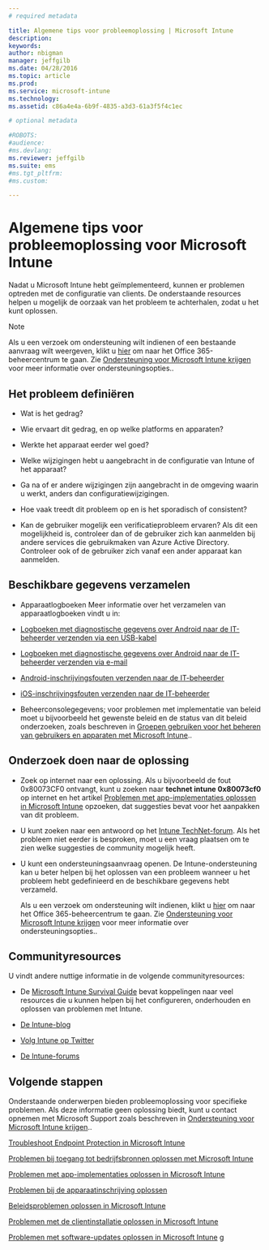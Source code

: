 ```yaml
---
# required metadata

title: Algemene tips voor probleemoplossing | Microsoft Intune
description:
keywords:
author: nbigman
manager: jeffgilb
ms.date: 04/28/2016
ms.topic: article
ms.prod:
ms.service: microsoft-intune
ms.technology:
ms.assetid: c86a4e4a-6b9f-4835-a3d3-61a3f5f4c1ec

# optional metadata

#ROBOTS:
#audience:
#ms.devlang:
ms.reviewer: jeffgilb
ms.suite: ems
#ms.tgt_pltfrm:
#ms.custom:

---
```


# Algemene tips voor probleemoplossing voor Microsoft Intune
Nadat u Microsoft Intune hebt geïmplementeerd, kunnen er problemen optreden met de configuratie van clients. De onderstaande resources helpen u mogelijk de oorzaak van het probleem te achterhalen, zodat u het kunt oplossen.

> [!NOTE]
> Als u een verzoek om ondersteuning wilt indienen of een bestaande aanvraag wilt weergeven, klikt u [hier](https://portal.office.com/admin/default.aspx) om naar het Office 365-beheercentrum te gaan. Zie [Ondersteuning voor Microsoft Intune krijgen](how-to-get-support-for-microsoft-intune.md) voor meer informatie over ondersteuningsopties..
## Het probleem definiëren

-   Wat is het gedrag?

-   Wie ervaart dit gedrag, en op welke platforms en apparaten?

-   Werkte het apparaat eerder wel goed?

-   Welke wijzigingen hebt u aangebracht in de configuratie van Intune of het apparaat?

-   Ga na of er andere wijzigingen zijn aangebracht in de omgeving waarin u werkt, anders dan configuratiewijzigingen.

-   Hoe vaak treedt dit probleem op en is het sporadisch of consistent?

-   Kan de gebruiker mogelijk een verificatieprobleem ervaren? Als dit een mogelijkheid is, controleer dan of de gebruiker zich kan aanmelden bij andere services die gebruikmaken van Azure Active Directory. Controleer ook of de gebruiker zich vanaf een ander apparaat kan aanmelden.

## Beschikbare gegevens verzamelen

-   Apparaatlogboeken Meer informatie over het verzamelen van apparaatlogboeken vindt u in:
  - [Logboeken met diagnostische gegevens over Android naar de IT-beheerder verzenden via een USB-kabel](/intune/enduser/send-diagnostic-data-logs-to-your-it-administrator-using-a-usb-cable-android)
  - [Logboeken met diagnostische gegevens over Android naar de IT-beheerder verzenden via e-mail](/intune/enduser/send-diagnostic-data-logs-to-your-it-administrator-using-email-android)
  - [Android-inschrijvingsfouten verzenden naar de IT-beheerder](/intune/enduser/send-enrollment-errors-to-your-it-administrator-android)
  - [iOS-inschrijvingsfouten verzenden naar de IT-beheerder](/intune/enduser/send-errors-to-your-it-admin-ios.md)

-   Beheerconsolegegevens; voor problemen met implementatie van beleid moet u bijvoorbeeld het gewenste beleid en de status van dit beleid onderzoeken, zoals beschreven in [Groepen gebruiken voor het beheren van gebruikers en apparaten met Microsoft Intune](/indune/deploy-use/use-groups-to-manage-users-and-devices-with-microsoft-intune)..

## Onderzoek doen naar de oplossing

-   Zoek op internet naar een oplossing. Als u bijvoorbeeld de fout 0x80073CF0 ontvangt, kunt u zoeken naar **technet intune 0x80073cf0** op internet en het artikel [Problemen met app-implementaties oplossen in Microsoft Intune](troubleshoot-app-deployment-problems-in-microsoft-intune.md) opzoeken, dat suggesties bevat voor het aanpakken van dit probleem.

-   U kunt zoeken naar een antwoord op het [Intune TechNet-forum](https://social.technet.microsoft.com/Forums/en-US/home?forum=microsoftintuneprod).  Als het probleem niet eerder is besproken, moet u een vraag plaatsen om te zien welke suggesties de community mogelijk heeft.

-   U kunt een ondersteuningsaanvraag openen. De Intune-ondersteuning kan u beter helpen bij het oplossen van een probleem wanneer u het probleem hebt gedefinieerd en de beschikbare gegevens hebt verzameld.

    Als u een verzoek om ondersteuning wilt indienen, klikt u [hier](https://portal.office.com/admin/default.aspx) om naar het Office 365-beheercentrum te gaan. Zie [Ondersteuning voor Microsoft Intune krijgen](how-to-get-support-for-microsoft-intune.md) voor meer informatie over ondersteuningsopties..

## Communityresources
U vindt andere nuttige informatie in de volgende communityresources:

-   De [Microsoft Intune Survival Guide](http://social.technet.microsoft.com/wiki/contents/articles/23431.microsoft-intune-survival-guide.aspx) bevat koppelingen naar veel resources die u kunnen helpen bij het configureren, onderhouden en oplossen van problemen met Intune.

-   [De Intune-blog](http://blogs.technet.com/b/windowsintune/)

-   [Volg Intune op Twitter](https://twitter.com/MSIntune)

-   [De Intune-forums](https://social.technet.microsoft.com/Forums/home?category=microsoftintune&filter=alltypes&sort=lastpostdesc)

## Volgende stappen
Onderstaande onderwerpen bieden probleemoplossing voor specifieke problemen. Als deze informatie geen oplossing biedt, kunt u contact opnemen met Microsoft Support zoals beschreven in [Ondersteuning voor Microsoft Intune krijgen](how-to-get-support-for-microsoft-intune.md)..

[Troubleshoot Endpoint Protection in Microsoft Intune](troubleshoot-endpoint-protection-in-microsoft-intune.md)

[Problemen bij toegang tot bedrijfsbronnen oplossen met Microsoft Intune](troubleshoot-company-resource-access-problems-with-microsoft-intune.md)

[Problemen met app-implementaties oplossen in Microsoft Intune](troubleshoot-app-deployment-problems-in-microsoft-intune.md)

[Problemen bij de apparaatinschrijving oplossen](troubleshoot-device-enrollment-in-intune.md)

[Beleidsproblemen oplossen in Microsoft Intune](troubleshoot-policies-in-microsoft-intune.md)

[Problemen met de clientinstallatie oplossen in Microsoft Intune](troubleshoot-client-setup-in-microsoft-intune.md)

[Problemen met software-updates oplossen in Microsoft Intune](troubleshoot-software-updates-in-microsoft-intune.md)
g


<!--HONumber=May16_HO1-->


